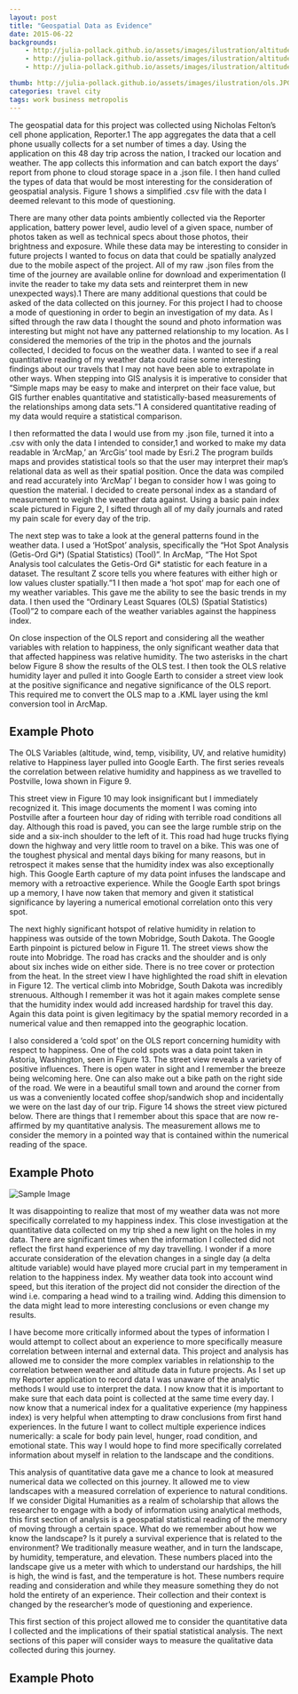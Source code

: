 ```yaml
---
layout: post
title: "Geospatial Data as Evidence"
date: 2015-06-22
backgrounds:
    - http://julia-pollack.github.io/assets/images/ilustration/altitude_happy_OLS.jpg
    - http://julia-pollack.github.io/assets/images/ilustration/altitude_happy_OLS.jpg
    - http://julia-pollack.github.io/assets/images/ilustration/altitude_happy_OLS.jpg

thumb: http://julia-pollack.github.io/assets/images/ilustration/ols.JPG
categories: travel city
tags: work business metropolis
---
```


The geospatial data for this project was collected using Nicholas Felton’s cell phone application, Reporter.1 The app aggregates the data that a cell phone usually collects for a set number of times a day. Using the application on this 48 day trip across the nation, I tracked our location and weather. The app collects this information and can batch export the days’ report from phone to cloud storage space in a .json file. I then hand culled the types of data that would be most interesting for the consideration of geospatial analysis. Figure 1 shows a simplified .csv file with the data I deemed relevant to this mode of questioning. 

There are many other data points ambiently collected via the Reporter application, battery power level, audio level of a given space, number of photos taken as well as technical specs about those photos, their brightness and exposure. While these data may be interesting to consider in future projects I wanted to focus on data that could be spatially analyzed due to the mobile aspect of the project. All of my raw .json files from the time of the journey are available online for download and experimentation (I invite the reader to take my data sets and reinterpret them in new unexpected ways).1 There are many additional questions that could be asked of the data collected on this journey. For this project I had to choose a mode of questioning in order to begin an investigation of my data. As I sifted through the raw data I thought the sound and photo information was interesting but might not have any patterned relationship to my location. As I considered the memories of the trip in the photos and the journals collected, I decided to focus on the weather data. I wanted to see if a real quantitative reading of my weather data could raise some interesting findings about our travels that I may not have been able to extrapolate in other ways. When stepping into GIS analysis it is imperative to consider that “Simple maps may be easy to make and interpret on their face value, but GIS further enables quantitative and statistically-based measurements of the relationships among data sets.”1 A considered quantitative reading of my data would require a statistical comparison.

I then reformatted the data I would use from my .json file, turned it into a .csv with only the data I intended to consider,1 and worked to make my data readable in ‘ArcMap,’ an ‘ArcGis’ tool made by Esri.2 The program builds maps and provides statistical tools so that the user may interpret their map’s relational data as well as their spatial position. Once the data was compiled and read accurately into ‘ArcMap’ I began to consider how I was going to question the material. I decided to create personal index as a standard of measurement to weigh the weather data against. Using a basic pain index scale pictured in Figure 2, I sifted through all of my daily journals and rated my pain scale for every day of the trip.

The next step was to take a look at the general patterns found in the weather data. I used a ‘HotSpot’ analysis, specifically the “Hot Spot Analysis (Getis-Ord Gi*) (Spatial Statistics) (Tool)”. In ArcMap, “The Hot Spot Analysis tool calculates the Getis-Ord Gi* statistic for each feature in a dataset. The resultant Z score tells you where features with either high or low values cluster spatially.”1 I then made a ‘hot spot’ map for each one of my weather variables. This gave me the ability to see the basic trends in my data. I then used the “Ordinary Least Squares (OLS) (Spatial Statistics) (Tool)”2 to compare each of the weather variables against the happiness index. 

On close inspection of the OLS report and considering all the weather variables with relation to happiness, the only significant weather data that that affected happiness was relative humidity. The two asterisks in the chart below Figure 8 show the results of the OLS test. I then took the OLS relative humidity layer and pulled it into Google Earth to consider a street view look at the positive significance and negative significance of the OLS report. This required me to convert the OLS map to a .KML layer using the kml conversion tool in ArcMap.

## Example Photo
The OLS Variables (altitude, wind, temp, visibility, UV, and relative humidity) relative to Happiness layer pulled into Google Earth. The first series reveals the correlation between relative humidity and happiness as we travelled to Postville, Iowa shown in Figure 9. 

This street view in Figure 10 may look insignificant but I immediately recognized it. This image documents the moment I was coming into Postville after a fourteen hour day of riding with terrible road conditions all day. Although this road is paved, you can see the large rumble strip on the side and a six-inch shoulder to the left of it. This road had huge trucks flying down the highway and very little room to travel on a bike. This was one of the toughest physical and mental days biking for many reasons, but in retrospect it makes sense that the humidity index was also exceptionally high. This Google Earth capture of my data point infuses the landscape and memory with a retroactive experience. While the Google Earth spot brings up a memory, I have now taken that memory and given it statistical significance by layering a numerical emotional correlation onto this very spot. 

The next highly significant hotspot of relative humidity in relation to happiness was outside of the town Mobridge, South Dakota. The Google Earth pinpoint is pictured below in Figure 11. The street views show the route into Mobridge. The road has cracks and the shoulder and is only about six inches wide on either side. There is no tree cover or protection from the heat. In the street view I have highlighted the road shift in elevation in Figure 12. The vertical climb into Mobridge, South Dakota was incredibly strenuous. Although I remember it was hot it again makes complete sense that the humidity index would add increased hardship for travel this day. Again this data point is given legitimacy by the spatial memory recorded in a numerical value and then remapped into the geographic location. 

I also considered a ‘cold spot’ on the OLS report concerning humidity with respect to happiness. One of the cold spots was a data point taken in Astoria, Washington, seen in Figure 13. The street view reveals a variety of positive influences. There is open water in sight and I remember the breeze being welcoming here. One can also make out a bike path on the right side of the road. We were in a beautiful small town and around the corner from us was a conveniently located coffee shop/sandwich shop and incidentally we were on the last day of our trip.  Figure 14 shows the street view pictured below. There are things that I remember about this space that are now re-affirmed by my quantitative analysis. The measurement allows me to consider the memory in a pointed way that is contained within the numerical reading of the space. 

## Example Photo
![Sample Image](http://julia-pollack.github.io/assets/images/ilustration/arrayoflandscape.jpg)

It was disappointing to realize that most of my weather data was not more specifically correlated to my happiness index. This close investigation at the quantitative data collected on my trip shed a new light on the holes in my data. There are significant times when the information I collected did not reflect the first hand experience of my day travelling. I wonder if a more accurate consideration of the elevation changes in a single day (a delta altitude variable) would have played more crucial part in my temperament in relation to the happiness index. My weather data took into account wind speed, but this iteration of the project did not consider the direction of the wind i.e. comparing a head wind to a trailing wind. Adding this dimension to the data might lead to more interesting conclusions or even change my results. 

I have become more critically informed about the types of information I would attempt to collect about an experience to more specifically measure correlation between internal and external data. This project and analysis has allowed me to consider the more complex variables in relationship to the correlation between weather and altitude data in future projects. As I set up my Reporter application to record data I was unaware of the analytic methods I would use to interpret the data. I now know that it is important to make sure that each data point is collected at the same time every day. I now know that a numerical index for a qualitative experience (my happiness index) is very helpful when attempting to draw conclusions from first hand experiences. In the future I want to collect multiple experience indices numerically: a scale for body pain level, hunger, road condition, and emotional state. This way I would hope to find more specifically correlated information about myself in relation to the landscape and the conditions. 

This analysis of quantitative data gave me a chance to look at measured numerical data we collected on this journey. It allowed me to view landscapes with a measured correlation of experience to natural conditions. If we consider Digital Humanities as a realm of scholarship that allows the researcher to engage with a body of information using analytical methods, this first section of analysis is a geospatial statistical reading of the memory of moving through a certain space. What do we remember about how we know the landscape? Is it purely a survival experience that is related to the environment? We traditionally measure weather, and in turn the landscape, by humidity, temperature, and elevation. These numbers placed into the landscape give us a meter with which to understand our hardships, the hill is high, the wind is fast, and the temperature is hot. These numbers require reading and consideration and while they measure something they do not hold the entirety of an experience. Their collection and their context is changed by the researcher’s mode of questioning and experience. 

This first section of this project allowed me to consider the quantitative data I collected and the implications of their spatial statistical analysis. The next sections of this paper will consider ways to measure the qualitative data collected during this journey. 

## Example Photo